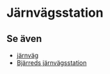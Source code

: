 # Järnvägsstation

## Se även

* [järnväg](järnväg.md)
* [Bjärreds järnvägsstation](Bjärreds%20järnvägsstation.md)
